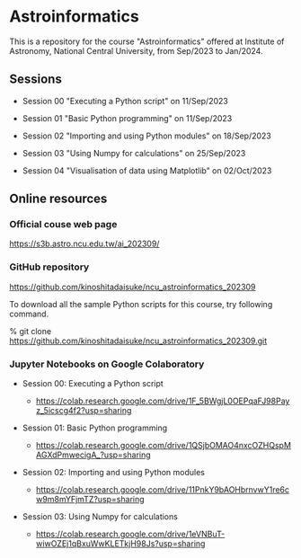 # Astroinformatics

This is a repository for the course "Astroinformatics" offered at Institute of Astronomy, National Central University, from Sep/2023 to Jan/2024.

## Sessions

- Session 00 "Executing a Python script" on 11/Sep/2023

- Session 01 "Basic Python programming" on 11/Sep/2023

- Session 02 "Importing and using Python modules" on 18/Sep/2023

- Session 03 "Using Numpy for calculations" on 25/Sep/2023

- Session 04 "Visualisation of data using Matplotlib" on 02/Oct/2023

## Online resources

### Official couse web page

https://s3b.astro.ncu.edu.tw/ai_202309/

### GitHub repository

https://github.com/kinoshitadaisuke/ncu_astroinformatics_202309

To download all the sample Python scripts for this course, try following command.

% git clone https://github.com/kinoshitadaisuke/ncu_astroinformatics_202309.git

### Jupyter Notebooks on Google Colaboratory

- Session 00: Executing a Python script

  - https://colab.research.google.com/drive/1F_5BWgjL0OEPqaFJ98Payz_5icscg4f2?usp=sharing

- Session 01: Basic Python programming

  - https://colab.research.google.com/drive/1QSjbOMAO4nxcOZHQspMAGXdPmwecigA_?usp=sharing

- Session 02: Importing and using Python modules

  - https://colab.research.google.com/drive/11PnkY9bAOHbrnvwY1re6cw9m8mYFjmTZ?usp=sharing

- Session 03: Using Numpy for calculations

  - https://colab.research.google.com/drive/1eVNBuT-wiwOZEj1qBxuWwKLETkjH98Js?usp=sharing

